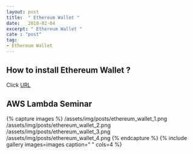 ```yaml
---
layout: post
title:  " Ethereum Wallet "
date:   2018-02-04
excerpt: " Ethereum Wallet "
cate : "post"
tag:
- Ethereum Wallet
---
```


## How to install Ethereum Wallet ?

Click [URL](https://github.com/ethereum/mist/releases)

## AWS Lambda Seminar

{% capture images %}
  /assets/img/posts/ethereum_wallet_1.png
  /assets/img/posts/ethereum_wallet_2.png
  /assets/img/posts/ethereum_wallet_3.png
  /assets/img/posts/ethereum_wallet_4.png
{% endcapture %}
{% include gallery images=images caption=" " cols=4 %}


